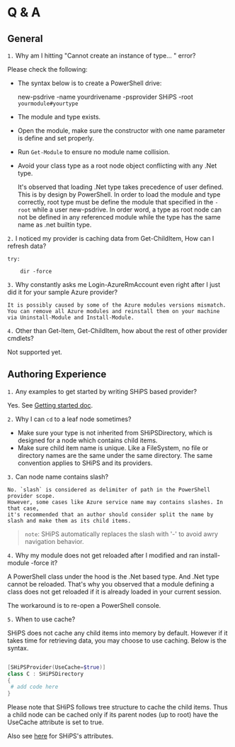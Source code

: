 # Q & A


## General

`1.`  Why am I hitting "Cannot create an instance of type... " error?

Please check the following:

  - The syntax below is to create a PowerShell drive:

      new-psdrive -name yourdrivename -psprovider SHiPS -root `yourmodule#yourtype`

  - The module and type exists.
  - Open the module, make sure the constructor with one name  parameter is define and set properly.
  - Run `Get-Module` to ensure no module name collision.
  - Avoid your class type as a root node object conflicting with any .Net type.

    It's observed that loading .Net type takes precedence of user defined.
    This is by design by PowerShell.
    In order to load the module and type correctly, root type must be define the module that specified in the `-root` while a user new-psdrive.
    In order word, a type as root node can not be defined in any referenced module while the type has the same name as .net builtin type.


`2.` I noticed my provider is caching data from Get-ChildItem, How can I refresh data?

    try:

        dir -force


`3.`	Why constantly asks me Login-AzureRmAccount even right after I just did it for your sample Azure provider?

    It is possibly caused by some of the Azure modules versions mismatch.
    You can remove all Azure modules and reinstall them on your machine via Uninstall-Module and Install-Module.

`4.` Other than Get-Item, Get-ChildItem, how about the rest of other provider cmdlets?

  Not supported yet.

## Authoring Experience


`1.` Any examples to get started by writing SHiPS based provider?

  Yes. See [Getting started doc][gs].

`2.` Why I can `cd` to a leaf node sometimes?

   - Make sure your type is not inherited from SHiPSDirectory, which is designed for a node which contains child items.
   - Make sure child item name is unique. Like a FileSystem, no file or directory names are the same under the same directory.
   The same convention applies to SHiPS and its providers.

`3.` Can node name contains slash?

    No. `slash` is considered as delimiter of path in the PowerShell provider scope.  
    However, some cases like Azure service name may contains slashes. In that case,
    it's recommended that an author should consider split the name by slash and make them as its child items.

  >`note`: SHiPS automatically replaces the slash with '-' to avoid awry navigation behavior.

`4.` Why my module does not get reloaded after I modified and ran install-module -force it?

  A PowerShell class under the hood is the .Net based type. And .Net type cannot be reloaded.
  That's why you observed that a module defining a class does not get reloaded if it is already loaded in your current session.

  The workaround is to re-open a PowerShell console.

`5.` When to use cache?

  SHiPS does not cache any child items into memory by default.
  However if it takes time for retrieving data, you may choose to use caching.
  Below is the syntax.  

   ``` PowerShell

  [SHiPSProvider(UseCache=$true)]
  class C : SHiPSDirectory
  {
    # add code here
  }

  ```

  Please note that SHiPS follows tree structure to cache the child items. Thus a child node can be cached
  only if its parent nodes (up to root) have the UseCache attribute is set to true.


 Also see [here][attribute] for SHiPS's attributes.

[attribute]: ./SHiPSPublicAPIsMore.md
[gs]: ./README.md
